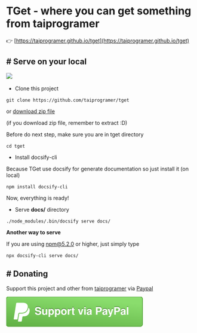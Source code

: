 # TGet - where you can get something from taiprogramer

:point_right: [https://taiprogramer.github.io/tget](https://taiprogramer.github.io/tget)

## # Serve on your local
![](https://img.shields.io/github/repo-size/taiprogramer/tget.svg)

- Clone this project

```
git clone https://github.com/taiprogramer/tget
```

or [download zip file](https://github.com/taiprogramer/tget/archive/master.zip)

(if you download zip file, remember to extract :D)

Before do next step, make sure you are in tget directory

```
cd tget
```

- Install docsify-cli

Because TGet use docsify for generate documentation so just install it (on local)

```
npm install docsify-cli
```

Now, everything is ready!

- Serve **docs/** directory

```
./node_modules/.bin/docsify serve docs/
```

**Another way to serve**

If you are using npm@5.2.0 or higher, just simply type

```
npx docsify-cli serve docs/
```

## # Donating
Support this project and other from [taiprogramer](https://github.com/taiprogramer) via [Paypal](https://www.paypal.me/taiprogramer/1)

[![](docs/src/images/paypal-support-button.svg)](https://www.paypal.me/taiprogramer/1)